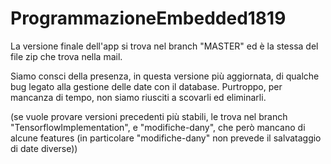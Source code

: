 # ProgrammazioneEmbedded1819

La versione finale dell'app si trova nel branch "MASTER" ed è la stessa del file zip che trova nella mail.

Siamo consci della presenza, in questa versione più aggiornata, di qualche bug legato alla gestione delle date con il database.
Purtroppo, per mancanza di tempo, non siamo riusciti a scovarli ed eliminarli.

(se vuole provare versioni precedenti più stabili, le trova nel branch "TensorflowImplementation", e "modifiche-dany", che però mancano di alcune features (in particolare "modifiche-dany" non prevede il salvataggio di date diverse))
